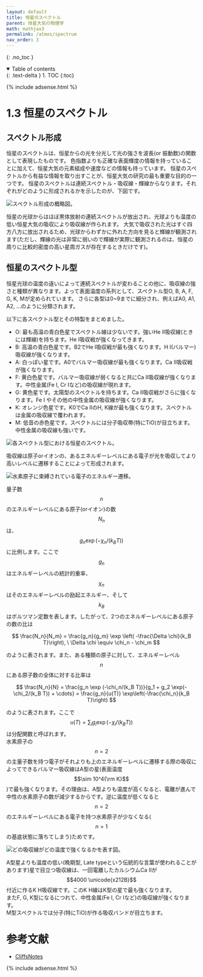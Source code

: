 ```yaml
---
layout: default
title: 恒星のスペクトル
parent: 恒星大気の物理学
math: mathjax3
permalink: /atmos/spectrum
nav_order: 3
---
```


{: .no_toc }

<details open markdown="block">
  <summary>
    Table of contents
  </summary>
  {: .text-delta }
1. TOC
{:toc}
</details>

{% include adsense.html %}

# 1.3 恒星のスペクトル

## スペクトル形成

恒星のスペクトルは、恒星からの光を分光して光の強さを波長(or 振動数)の関数として表現したものです。
色指数よりも正確な表面輝度の情報を持っていることに加えて、恒星大気の元素組成や速度などの情報も持っています。
恒星のスペクトルから有益な情報を取り出すことが、恒星大気の研究の最も重要な目的の一つです。
恒星のスペクトルは連続スペクトル・吸収線・輝線からなります。それぞれがどのように形成されるかを示したのが、下図です。

![スペクトル形成の概略図。](/assets/images/atmos/spectra_formulation.png)

恒星の光球からはほぼ黒体放射の連続スペクトルが放出され、光球よりも温度の低い恒星大気の吸収により吸収線が作られます。
大気で吸収された光はすぐ四方八方に放出されるため、光球からわずかに外れた方向を見ると輝線が観測されます(ただし、輝線の光は非常に弱いので輝線が実際に観測されるのは、恒星の周りに比較的密度の高い星周ガスが存在するときだけです)。

## 恒星のスペクトル型

恒星光球の温度の違いによって連続スペクトルが変わることの他に、吸収線の強さと種類が異なります。よって表面温度の系列として、スペクトル型O, B, A, F, G, K, Mが定められています。
さらに各型は0~9までに細分され、例えばA0, A1, A2, ...のように分類されます。

以下に各スペクトル型とその特製をまとめました。

* O: 最も高温の青白色星でスペクトル線は少ないです。強いHe II吸収線(ときには輝線)を持ちます。He I吸収戦が強くなってきます。
* B: 高温の青白色星です。B2でHe I吸収戦が最も強くなります。H I(バルマー)吸収線が強くなります。
* A: 白っぽい星です。A0でバルマー吸収線が最も強くなります。Ca II吸収戦が強くなります。
* F: 黄白色星です。バルマー吸収線が弱くなると共にCa II吸収線が強くなります。中性金属(Fe I, Cr Iなど)の吸収線が現れます。
* G: 黄色星です。太陽型のスペクトルを持ちます。Ca II吸収戦がさらに強くなります。Fe I やその他の中性金属の吸収線が強くなります。
* K: オレンジ色星です。K0でCa IIのH, K線が最も強くなります。スペクトルは金属の吸収線で覆われます。
* M: 低音の赤色星です。スペクトルには分子吸収帯(特にTiO)が目立ちます。中性金属の吸収線も強いです。

![各スペクトル型における恒星のスペクトル。](/assets/images/atmos/rel_spectrum.png)

吸収線は原子orイオンの、あるエネルギーレベルにある電子が光を吸収してより高いレベルに遷移することによって形成されます。

![水素原子に束縛されている電子のエネルギー遷移。](/assets/images/atmos/lyman_balmer_paschen.png)

量子数$$n$$のエネルギーレベルにある原子(orイオン)の数$$N_n$$は、$$g_n \exp(-\chi_n/(k_B T))$$に比例します。ここで$$g_n$$はエネルギーレベルの統計的重率、$$\chi_n$$はそのエネルギーレベルの励起エネルギー、そして$$k_B$$はボルツマン定数を表します。したがって、2つのエネルギーレベルにある原子の数の比は

$$
\frac{N_n}{N_m} = \frac{g_n}{g_m} \exp \left( -\frac{\Delta \chi}{k_B T}\right), \ \Delta \chi \equiv \chi_n - \chi_m
$$

のように表されます。また、ある種類の原子に対して、エネルギーレベル$$n$$にある原子数の全体に対する比率は

$$
\frac{N_n}{N} 
= \frac{g_n \exp (-\chi_n/(k_B T))}{g_1 + g_2 \exp(-\chi_2/(k_B T)) + \cdots} 
= \frac{g_n}{u(T)} \exp\left(-\frac{\chi_n}{k_B T}\right)
$$

のように表されます。ここで$$u(T) = \sum_i g_i \exp(-\chi_i/(k_B T))$$は分配関数と呼ばれます。  
水素原子の$$n=2$$の主量子数を持つ電子がそれよりも上のエネルギーレベルに遷移する際の吸収によってできるバルマー吸収線はA型の星(表面温度$$\sim 10^4{\rm K}$$)で最も強くなります。その理由は、A型よりも温度が高くなると、電離が進んで中性の水素原子の数が減少するからです。逆に温度が低くなると$$n=2$$のエネルギーレベルにある電子を持つ水素原子が少なくなる($$n=1$$の基底状態に落ちてしまう)ためです。

![どの吸収線がどの温度で強くなるかを表す図。](/assets/images/atmos/absorb_strength.png)

A型星よりも温度の低い(晩期型, Late typeという伝統的な言葉が使われることがあります)星で目立つ吸収線は、一回電離したカルシウムCa IIが$$4000 \unicode{x212B}$$付近に作るK H吸収線です。このK H線はK型の星で最も強くなります。  
またF, G, K型になるにつれて、中性金属(Fe I, Cr Iなど)の吸収線が強くなります。  
M型スペクトルでは分子(特にTiO)が作る吸収バンドが目立ちます。

# 参考文献

* [CliffsNotes](https://www.cliffsnotes.com/study-guides/astronomy/observational-properties-of-stars/spectral-types)

{% include adsense.html %}